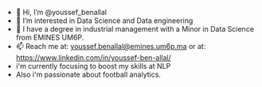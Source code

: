 - 👋 Hi, I’m @youssef_benallal
- 👀 I’m interested in Data Science and Data engineering
- 🌱 I have a degree in industrial management with a Minor in Data Science from EMINES UM6P.
- 📫 Reach me at: youssef.benallal@emines.um6p.ma or at: https://www.linkedin.com/in/youssef-ben-allal/
- i'm currently focusing to boost my skills at NLP
- Also i'm passionate about football analytics.

<!---
youssef595/youssef595 is a ✨ special ✨ repository because its `README.md` (this file) appears on your GitHub profile.
You can click the Preview link to take a look at your changes.
--->
